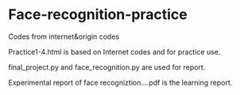 # Face-recognition-practice
Codes from internet&amp;origin codes

Practice1-4.html is based on Internet codes and for practice use.

final_project.py and face_recognition.py are used for report.

Experimental report of face recogniztion....pdf is the learning report.
